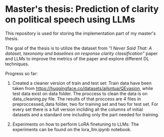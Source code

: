 # Master's thesis: Prediction of clarity on political speech using LLMs

This repository is used for storing the implementation part of my master's thesis.

The goal of the thesis is to utilize the dataset from *"I Never Said That: A dataset, taxonomy and baselines on response clarity classification"* paper and LLMs to improve the metrics of the paper and explore different DL techniques.

Progress so far:

1) Created a cleaner version of train and test set: Train data have been taken from https://huggingface.co/datasets/ailsntua/QEvasion, while test data exist on data folder. The proccess to clean the data is on data_cleaning.py file. The results of that proccess are 4 files in preproccessed_data folder, two for training set and two for test set. For every set there is a full version incliding all the columns of initial datasets and a standard one including only the part needed for training.

2) Experiments on how to perform LoRA finetuning to LLMs: The experiments can be found on the lora_llm.ipynb notebook.

